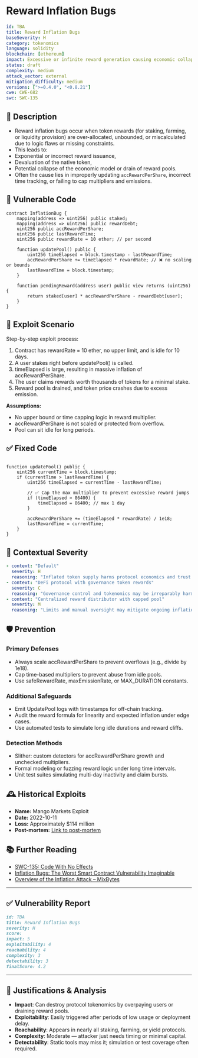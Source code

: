 # Reward Inflation Bugs

```YAML
id: TBA
title: Reward Inflation Bugs 
baseSeverity: H
category: tokenomics
language: solidity
blockchain: [ethereum]
impact: Excessive or infinite reward generation causing economic collapse
status: draft
complexity: medium
attack_vector: external
mitigation_difficulty: medium
versions: [">=0.4.0", "<0.8.21"]
cwe: CWE-682
swc: SWC-135
```

## 📝 Description

- Reward inflation bugs occur when token rewards (for staking, farming, or liquidity provision) are over-allocated, unbounded, or miscalculated due to logic flaws or missing constraints. 
- This leads to:
- Exponential or incorrect reward issuance,
- Devaluation of the native token,
- Potential collapse of the economic model or drain of reward pools.
- Often the cause lies in improperly updating `accRewardPerShare`, incorrect time tracking, or failing to cap multipliers and emissions.

## 🚨 Vulnerable Code

```solidity
contract InflationBug {
    mapping(address => uint256) public staked;
    mapping(address => uint256) public rewardDebt;
    uint256 public accRewardPerShare;
    uint256 public lastRewardTime;
    uint256 public rewardRate = 10 ether; // per second

    function updatePool() public {
        uint256 timeElapsed = block.timestamp - lastRewardTime;
        accRewardPerShare += timeElapsed * rewardRate; // ❌ no scaling or bounds
        lastRewardTime = block.timestamp;
    }

    function pendingReward(address user) public view returns (uint256) {
        return staked[user] * accRewardPerShare - rewardDebt[user];
    }
}
```

## 🧪 Exploit Scenario

Step-by-step exploit process:

1. Contract has rewardRate = 10 ether, no upper limit, and is idle for 10 days.
2. A user stakes right before updatePool() is called.
3. timeElapsed is large, resulting in massive inflation of accRewardPerShare.
4. The user claims rewards worth thousands of tokens for a minimal stake.
5. Reward pool is drained, and token price crashes due to excess emission.

**Assumptions:**

- No upper bound or time capping logic in reward multiplier.
- accRewardPerShare is not scaled or protected from overflow.
- Pool can sit idle for long periods.

## ✅ Fixed Code

```solidity

function updatePool() public {
    uint256 currentTime = block.timestamp;
    if (currentTime > lastRewardTime) {
        uint256 timeElapsed = currentTime - lastRewardTime;

        // ✅ Cap the max multiplier to prevent excessive reward jumps
        if (timeElapsed > 86400) {
            timeElapsed = 86400; // max 1 day
        }

        accRewardPerShare += (timeElapsed * rewardRate) / 1e18;
        lastRewardTime = currentTime;
    }
}
```

## 🧭 Contextual Severity

```yaml
- context: "Default"
  severity: H
  reasoning: "Inflated token supply harms protocol economics and trust."
- context: "DeFi protocol with governance token rewards"
  severity: C
  reasoning: "Governance control and tokenomics may be irreparably harmed."
- context: "Centralized reward distributor with capped pool"
  severity: M
  reasoning: "Limits and manual oversight may mitigate ongoing inflation."
```

## 🛡️ Prevention

### Primary Defenses

- Always scale accRewardPerShare to prevent overflows (e.g., divide by 1e18).
- Cap time-based multipliers to prevent abuse from idle pools.
- Use safeRewardRate, maxEmissionRate, or MAX_DURATION constants.

### Additional Safeguards

- Emit UpdatePool logs with timestamps for off-chain tracking.
- Audit the reward formula for linearity and expected inflation under edge cases.
- Use automated tests to simulate long idle durations and reward cliffs.

### Detection Methods

- Slither: custom detectors for accRewardPerShare growth and unchecked multipliers.
- Formal modeling or fuzzing reward logic under long time intervals.
- Unit test suites simulating multi-day inactivity and claim bursts.

## 🕰️ Historical Exploits

- **Name:** Mango Markets Exploit 
- **Date:** 2022-10-11 
- **Loss:** Approximately $114 million
- **Post-mortem:** [Link to post-mortem](https://infotrend.com/mango-markets-madness-a-case-study-on-the-mango-markets-exploit/) 

## 📚 Further Reading

- [SWC-135: Code With No Effects](https://swcregistry.io/docs/SWC-135) 
- [Inflation Bugs: The Worst Smart Contract Vulnerability Imaginable](https://www.thecoinzone.com/blockchain/inflation-bug)
- [Overview of the Inflation Attack – MixBytes](https://mixbytes.io/blog/overview-of-the-inflation-attack) 

---

## ✅ Vulnerability Report

```markdown
id: TBA
title: Reward Inflation Bugs 
severity: H
score:
impact: 5         
exploitability: 4 
reachability: 4   
complexity: 3     
detectability: 3  
finalScore: 4.2
```

---

## 📄 Justifications & Analysis

- **Impact**: Can destroy protocol tokenomics by overpaying users or draining reward pools.
- **Exploitability**: Easily triggered after periods of low usage or deployment delay.
- **Reachability**: Appears in nearly all staking, farming, or yield protocols.
- **Complexity**: Moderate — attacker just needs timing or minimal capital.
- **Detectability**: Static tools may miss it; simulation or test coverage often required.